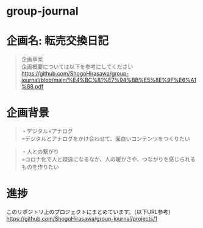 # group-journal
# 企画名: 転売交換日記
> 企画草案   
企画概要については以下を参考にしてください
https://github.com/ShogoHirasawa/group-journal/blob/main/%E4%BC%81%E7%94%BB%E5%8E%9F%E6%A1%88.pdf

# 企画背景   
> ・デジタル×アナログ   
=デジタルとアナログをかけ合わせて、面白いコンテンツをつくりたい

> ・人との繋がり   
=コロナ化で人と疎遠になるなか、人の暖かさや、つながりを感じられるものを作りたい

# 進捗
このリポジトリ上のプロジェクトにまとめています。（以下URL参考) 
https://github.com/ShogoHirasawa/group-journal/projects/1

